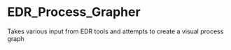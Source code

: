 # EDR_Process_Grapher
Takes various input from EDR tools and attempts to create a visual process graph
